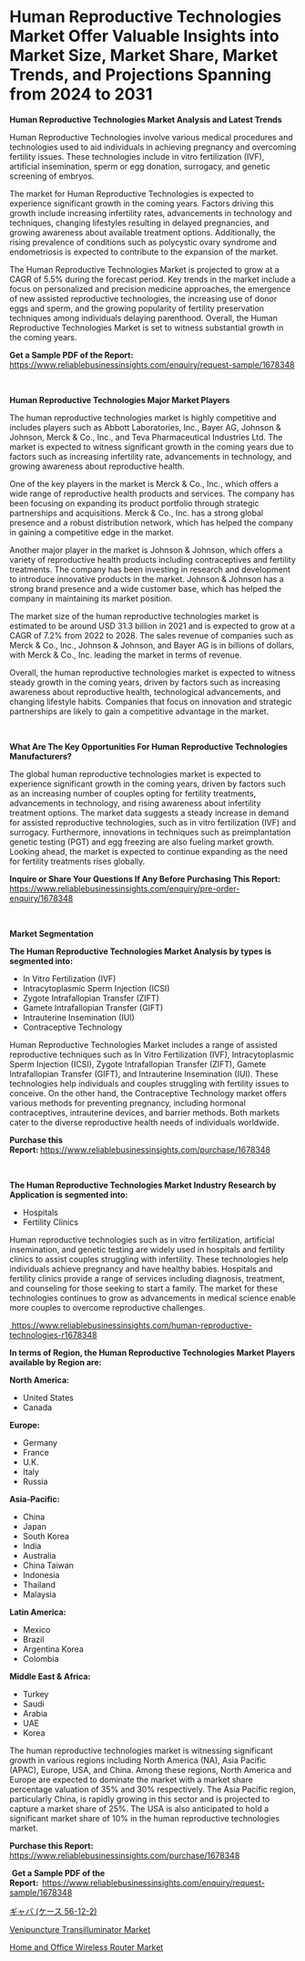 <p><h1>Human Reproductive Technologies Market Offer Valuable Insights into Market Size, Market Share, Market Trends, and Projections Spanning from 2024 to 2031</h1></p><p><strong>Human Reproductive Technologies Market Analysis and Latest Trends</strong></p>
<p><p>Human Reproductive Technologies involve various medical procedures and technologies used to aid individuals in achieving pregnancy and overcoming fertility issues. These technologies include in vitro fertilization (IVF), artificial insemination, sperm or egg donation, surrogacy, and genetic screening of embryos.</p><p>The market for Human Reproductive Technologies is expected to experience significant growth in the coming years. Factors driving this growth include increasing infertility rates, advancements in technology and techniques, changing lifestyles resulting in delayed pregnancies, and growing awareness about available treatment options. Additionally, the rising prevalence of conditions such as polycystic ovary syndrome and endometriosis is expected to contribute to the expansion of the market.</p><p>The Human Reproductive Technologies Market is projected to grow at a CAGR of 5.5% during the forecast period. Key trends in the market include a focus on personalized and precision medicine approaches, the emergence of new assisted reproductive technologies, the increasing use of donor eggs and sperm, and the growing popularity of fertility preservation techniques among individuals delaying parenthood. Overall, the Human Reproductive Technologies Market is set to witness substantial growth in the coming years.</p></p>
<p><strong>Get a Sample PDF of the Report:&nbsp;</strong> <a href="https://www.reliablebusinessinsights.com/enquiry/request-sample/1678348">https://www.reliablebusinessinsights.com/enquiry/request-sample/1678348</a></p>
<p>&nbsp;</p>
<p><strong>Human Reproductive Technologies Major Market Players</strong></p>
<p><p>The human reproductive technologies market is highly competitive and includes players such as Abbott Laboratories, Inc., Bayer AG, Johnson & Johnson, Merck & Co., Inc., and Teva Pharmaceutical Industries Ltd. The market is expected to witness significant growth in the coming years due to factors such as increasing infertility rate, advancements in technology, and growing awareness about reproductive health.</p><p>One of the key players in the market is Merck & Co., Inc., which offers a wide range of reproductive health products and services. The company has been focusing on expanding its product portfolio through strategic partnerships and acquisitions. Merck & Co., Inc. has a strong global presence and a robust distribution network, which has helped the company in gaining a competitive edge in the market.</p><p>Another major player in the market is Johnson & Johnson, which offers a variety of reproductive health products including contraceptives and fertility treatments. The company has been investing in research and development to introduce innovative products in the market. Johnson & Johnson has a strong brand presence and a wide customer base, which has helped the company in maintaining its market position.</p><p>The market size of the human reproductive technologies market is estimated to be around USD 31.3 billion in 2021 and is expected to grow at a CAGR of 7.2% from 2022 to 2028. The sales revenue of companies such as Merck & Co., Inc., Johnson & Johnson, and Bayer AG is in billions of dollars, with Merck & Co., Inc. leading the market in terms of revenue.</p><p>Overall, the human reproductive technologies market is expected to witness steady growth in the coming years, driven by factors such as increasing awareness about reproductive health, technological advancements, and changing lifestyle habits. Companies that focus on innovation and strategic partnerships are likely to gain a competitive advantage in the market.</p></p>
<p>&nbsp;</p>
<p><strong>What Are The Key Opportunities For Human Reproductive Technologies Manufacturers?</strong></p>
<p><p>The global human reproductive technologies market is expected to experience significant growth in the coming years, driven by factors such as an increasing number of couples opting for fertility treatments, advancements in technology, and rising awareness about infertility treatment options. The market data suggests a steady increase in demand for assisted reproductive technologies, such as in vitro fertilization (IVF) and surrogacy. Furthermore, innovations in techniques such as preimplantation genetic testing (PGT) and egg freezing are also fueling market growth. Looking ahead, the market is expected to continue expanding as the need for fertility treatments rises globally.</p></p>
<p><strong>Inquire or Share Your Questions If Any Before Purchasing This Report:</strong> <a href="https://www.reliablebusinessinsights.com/enquiry/pre-order-enquiry/1678348">https://www.reliablebusinessinsights.com/enquiry/pre-order-enquiry/1678348</a></p>
<p>&nbsp;</p>
<p><strong>Market Segmentation</strong></p>
<p><strong>The Human Reproductive Technologies Market Analysis by types is segmented into:</strong></p>
<p><ul><li>In Vitro Fertilization (IVF)</li><li>Intracytoplasmic Sperm Injection (ICSI)</li><li>Zygote Intrafallopian Transfer (ZIFT)</li><li>Gamete Intrafallopian Transfer (GIFT)</li><li>Intrauterine Insemination (IUI)</li><li>Contraceptive Technology</li></ul></p>
<p><p>Human Reproductive Technologies Market includes a range of assisted reproductive techniques such as In Vitro Fertilization (IVF), Intracytoplasmic Sperm Injection (ICSI), Zygote Intrafallopian Transfer (ZIFT), Gamete Intrafallopian Transfer (GIFT), and Intrauterine Insemination (IUI). These technologies help individuals and couples struggling with fertility issues to conceive. On the other hand, the Contraceptive Technology market offers various methods for preventing pregnancy, including hormonal contraceptives, intrauterine devices, and barrier methods. Both markets cater to the diverse reproductive health needs of individuals worldwide.</p></p>
<p><strong>Purchase this Report:&nbsp;</strong><a href="https://www.reliablebusinessinsights.com/purchase/1678348">https://www.reliablebusinessinsights.com/purchase/1678348</a></p>
<p>&nbsp;</p>
<p><strong>The Human Reproductive Technologies Market Industry Research by Application is segmented into:</strong></p>
<p><ul><li>Hospitals</li><li>Fertility Clinics</li></ul></p>
<p><p>Human reproductive technologies such as in vitro fertilization, artificial insemination, and genetic testing are widely used in hospitals and fertility clinics to assist couples struggling with infertility. These technologies help individuals achieve pregnancy and have healthy babies. Hospitals and fertility clinics provide a range of services including diagnosis, treatment, and counseling for those seeking to start a family. The market for these technologies continues to grow as advancements in medical science enable more couples to overcome reproductive challenges.</p></p>
<p><a href="https://www.reliablebusinessinsights.com/human-reproductive-technologies-r1678348">&nbsp;https://www.reliablebusinessinsights.com/human-reproductive-technologies-r1678348</a></p>
<p><strong>In terms of Region, the Human Reproductive Technologies Market Players available by Region are:</strong></p>
<p>
    <p> <strong> North America: </strong>
        <ul>
            <li>United States</li>
            <li>Canada</li>
        </ul>
        </p> 
    <p> <strong> Europe: </strong>
        <ul>
            <li>Germany</li>
            <li>France</li>
            <li>U.K.</li>
            <li>Italy</li>
            <li>Russia</li>
        </ul>
        </p> 
    <p> <strong> Asia-Pacific: </strong>
        <ul>
            <li>China</li>
            <li>Japan</li>
            <li>South Korea</li>
            <li>India</li>
            <li>Australia</li>
            <li>China Taiwan</li>
            <li>Indonesia</li>
            <li>Thailand</li>
            <li>Malaysia</li>
        </ul>
        </p> 
    <p> <strong> Latin America: </strong>
        <ul>
            <li>Mexico</li>
            <li>Brazil</li>
            <li>Argentina Korea</li>
            <li>Colombia</li>
        </ul>
        </p> 
    <p> <strong> Middle East & Africa: </strong>
        <ul>
            <li>Turkey</li>
            <li>Saudi</li>
            <li>Arabia</li>
            <li>UAE</li>
            <li>Korea</li>
        </ul>
    </p>
    </p>
<p><p>The human reproductive technologies market is witnessing significant growth in various regions including North America (NA), Asia Pacific (APAC), Europe, USA, and China. Among these regions, North America and Europe are expected to dominate the market with a market share percentage valuation of 35% and 30% respectively. The Asia Pacific region, particularly China, is rapidly growing in this sector and is projected to capture a market share of 25%. The USA is also anticipated to hold a significant market share of 10% in the human reproductive technologies market.</p></p>
<p><strong>Purchase this Report: </strong><a href="https://www.reliablebusinessinsights.com/purchase/1678348">https://www.reliablebusinessinsights.com/purchase/1678348</a></p>
<p>&nbsp;<strong>Get a Sample PDF of the Report:&nbsp;&nbsp;</strong><a href="https://www.reliablebusinessinsights.com/enquiry/request-sample/1678348">https://www.reliablebusinessinsights.com/enquiry/request-sample/1678348</a></p>
<p><strong></strong></p>
<p><p><a href="https://github.com/DanykaKilback/Market-Research-Report-List-1/blob/main/1732593107990.md">ギャバ (ケース 56-12-2)</a></p><p><a href="https://view.publitas.com/reportprime-1/venipuncture-transilluminator-market-outlook-complete-industry-analysis-2024-to-2031/">Venipuncture Transilluminator Market</a></p><p><a href="https://view.publitas.com/reportprime-1/home-and-office-wireless-router-industry-analysis-report-its-market-size-share-trends-by-application-region-competitive-strategies-2024-2031/">Home and Office Wireless Router Market</a></p></p>